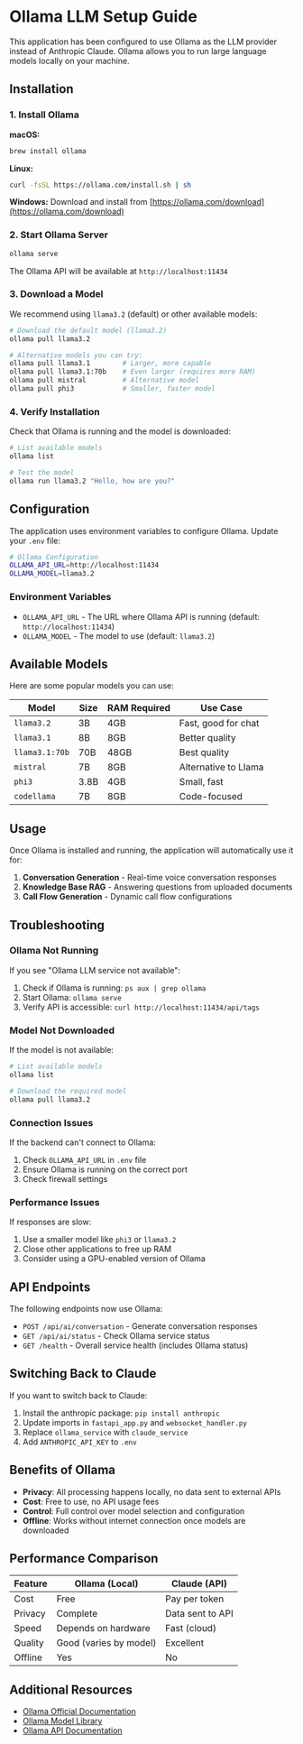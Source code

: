 # Ollama LLM Setup Guide

This application has been configured to use Ollama as the LLM provider instead of Anthropic Claude. Ollama allows you to run large language models locally on your machine.

## Installation

### 1. Install Ollama

**macOS:**
```bash
brew install ollama
```

**Linux:**
```bash
curl -fsSL https://ollama.com/install.sh | sh
```

**Windows:**
Download and install from [https://ollama.com/download](https://ollama.com/download)

### 2. Start Ollama Server

```bash
ollama serve
```

The Ollama API will be available at `http://localhost:11434`

### 3. Download a Model

We recommend using `llama3.2` (default) or other available models:

```bash
# Download the default model (llama3.2)
ollama pull llama3.2

# Alternative models you can try:
ollama pull llama3.1        # Larger, more capable
ollama pull llama3.1:70b    # Even larger (requires more RAM)
ollama pull mistral         # Alternative model
ollama pull phi3            # Smaller, faster model
```

### 4. Verify Installation

Check that Ollama is running and the model is downloaded:

```bash
# List available models
ollama list

# Test the model
ollama run llama3.2 "Hello, how are you?"
```

## Configuration

The application uses environment variables to configure Ollama. Update your `.env` file:

```bash
# Ollama Configuration
OLLAMA_API_URL=http://localhost:11434
OLLAMA_MODEL=llama3.2
```

### Environment Variables

- `OLLAMA_API_URL` - The URL where Ollama API is running (default: `http://localhost:11434`)
- `OLLAMA_MODEL` - The model to use (default: `llama3.2`)

## Available Models

Here are some popular models you can use:

| Model | Size | RAM Required | Use Case |
|-------|------|--------------|----------|
| `llama3.2` | 3B | 4GB | Fast, good for chat |
| `llama3.1` | 8B | 8GB | Better quality |
| `llama3.1:70b` | 70B | 48GB | Best quality |
| `mistral` | 7B | 8GB | Alternative to Llama |
| `phi3` | 3.8B | 4GB | Small, fast |
| `codellama` | 7B | 8GB | Code-focused |

## Usage

Once Ollama is installed and running, the application will automatically use it for:

1. **Conversation Generation** - Real-time voice conversation responses
2. **Knowledge Base RAG** - Answering questions from uploaded documents
3. **Call Flow Generation** - Dynamic call flow configurations

## Troubleshooting

### Ollama Not Running

If you see "Ollama LLM service not available":

1. Check if Ollama is running: `ps aux | grep ollama`
2. Start Ollama: `ollama serve`
3. Verify API is accessible: `curl http://localhost:11434/api/tags`

### Model Not Downloaded

If the model is not available:

```bash
# List available models
ollama list

# Download the required model
ollama pull llama3.2
```

### Connection Issues

If the backend can't connect to Ollama:

1. Check `OLLAMA_API_URL` in `.env` file
2. Ensure Ollama is running on the correct port
3. Check firewall settings

### Performance Issues

If responses are slow:

1. Use a smaller model like `phi3` or `llama3.2`
2. Close other applications to free up RAM
3. Consider using a GPU-enabled version of Ollama

## API Endpoints

The following endpoints now use Ollama:

- `POST /api/ai/conversation` - Generate conversation responses
- `GET /api/ai/status` - Check Ollama service status
- `GET /health` - Overall service health (includes Ollama status)

## Switching Back to Claude

If you want to switch back to Claude:

1. Install the anthropic package: `pip install anthropic`
2. Update imports in `fastapi_app.py` and `websocket_handler.py`
3. Replace `ollama_service` with `claude_service`
4. Add `ANTHROPIC_API_KEY` to `.env`

## Benefits of Ollama

- **Privacy**: All processing happens locally, no data sent to external APIs
- **Cost**: Free to use, no API usage fees
- **Control**: Full control over model selection and configuration
- **Offline**: Works without internet connection once models are downloaded

## Performance Comparison

| Feature | Ollama (Local) | Claude (API) |
|---------|---------------|--------------|
| Cost | Free | Pay per token |
| Privacy | Complete | Data sent to API |
| Speed | Depends on hardware | Fast (cloud) |
| Quality | Good (varies by model) | Excellent |
| Offline | Yes | No |

## Additional Resources

- [Ollama Official Documentation](https://github.com/ollama/ollama)
- [Ollama Model Library](https://ollama.com/library)
- [Ollama API Documentation](https://github.com/ollama/ollama/blob/main/docs/api.md)

